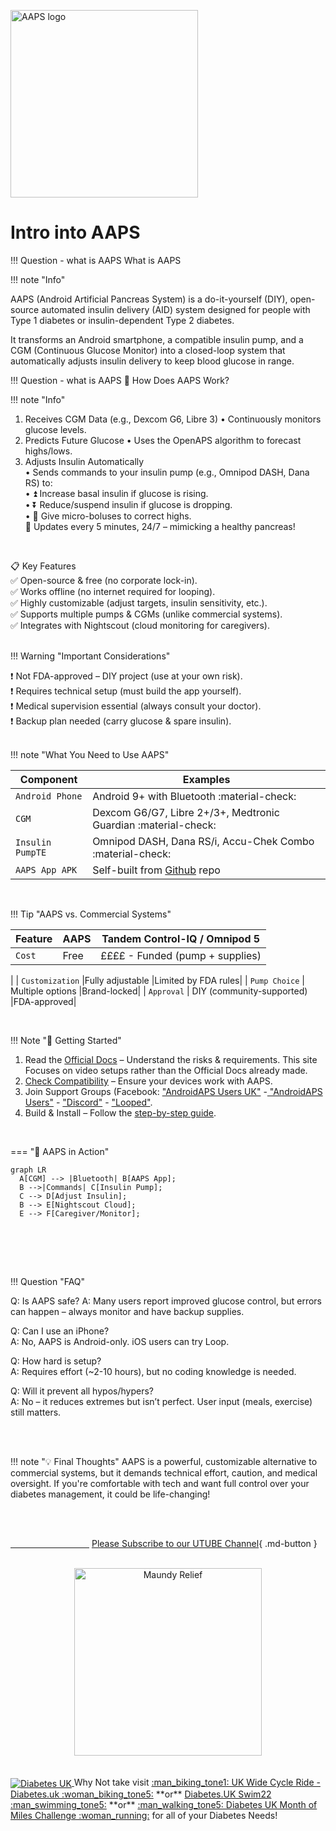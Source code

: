 <!-- this is  on github server!
docs made by D.Galloway 2019- 2021-->


<img width="300" height="Auto" border="0" align="center"  src="https://github.com/user-attachments/assets/fd599896-1918-4933-ac8d-a5e4a298abbc" title="AAPS logo"/></a>

# **Intro into AAPS** <br>

!!! Question - what is AAPS
What is AAPS

!!! note "Info"


AAPS (Android Artificial Pancreas System) is a do-it-yourself (DIY), open-source automated insulin delivery (AID) system designed for people with Type 1 diabetes or insulin-dependent Type 2 diabetes.<br>

 It transforms an Android smartphone, a compatible insulin pump, and a CGM (Continuous Glucose Monitor) into a closed-loop system that automatically adjusts insulin delivery to keep blood glucose in range.<br>

!!! Question - what is AAPS
🔄 How Does AAPS Work?<br>

!!! note "Info"

1. Receives CGM Data (e.g., Dexcom G6, Libre 3)
• Continuously monitors glucose levels.
2. Predicts Future Glucose
• Uses the OpenAPS algorithm to forecast highs/lows.
3. Adjusts Insulin Automatically<br>
• Sends commands to your insulin pump (e.g., Omnipod DASH, Dana RS) to:<br>
• ⏫ Increase basal insulin if glucose is rising.<br>
• ⏬ Reduce/suspend insulin if glucose is dropping.<br>
• 💉 Give micro-boluses to correct highs.<br>
🔄 Updates every 5 minutes, 24/7 – mimicking a healthy pancreas!<br>
<br>

📋 Key Features <br>
✅ Open-source & free (no corporate lock-in).<br>
✅ Works offline (no internet required for looping).<br>
✅ Highly customizable (adjust targets, insulin sensitivity, etc.).<br>
✅ Supports multiple pumps & CGMs (unlike commercial systems).<br>
✅ Integrates with Nightscout (cloud monitoring for caregivers).<br>
<br>

!!! Warning "Important Considerations"

❗ Not FDA-approved – DIY project (use at your own risk).<br>
❗ Requires technical setup (must build the app yourself).<br>
❗ Medical supervision essential (always consult your doctor).<br>
❗ Backup plan needed (carry glucose & spare insulin).<br>
<br>

!!! note "What You Need to Use AAPS"

| Component    | Examples                         |
| ----------- | ------------------------------------ |
| `Android Phone`       | Android 9+ with Bluetooth   :material-check:      |
| `CGM`       | Dexcom G6/G7, Libre 2+/3+, Medtronic Guardian :material-check: |
| `Insulin PumpTE`    | Omnipod DASH, Dana RS/i, Accu-Chek Combo :material-check:  |
| `AAPS App APK`    | Self-built from <a href="https://github.com/nightscout/AndroidAPS" target="_blank"> Github</a> repo  |

<br>

!!! Tip "AAPS vs. Commercial Systems"

| Feature    | AAPS|Tandem Control-IQ / Omnipod 5|
| ----------- | ------------------------------|-------------|
| `Cost`       | Free        |££££ - Funded (pump + supplies)
|
| `Customization`       |Fully adjustable |Limited by FDA rules|
| `Pump Choice`    | Multiple options  |Brand-locked|
| `Approval`    | DIY (community-supported)  |FDA-approved|

<br>

!!! Note "🚀 Getting Started" 


1. Read the <a href="https://androidaps.readthedocs.io/en/latest/" target="_blank"> Official Docs</a>  – Understand the risks & requirements. This site Focuses on video setups rather than the Official Docs already made.
2. <a href="https://androidaps.readthedocs.io/en/latest/Getting-Started/CompatiblePumps.html" target="_blank"> Check Compatibility</a> – Ensure your devices work with AAPS.
3. Join Support Groups (Facebook: <a href="https://www.facebook.com/groups/androidapsusersuk" target="_blank"> "AndroidAPS Users UK"</a> -<a href="https://www.facebook.com/groups/AndroidAPSUsers" target="_blank"> "AndroidAPS Users"</a> - <a href="https://discord.com/invite/4fQUWHZ4Mw" target="_blank"> "Discord"</a> - <a href="https://www.facebook.com/groups/TheLoopedGroup" target="_blank"> "Looped"</a>.<br>
4. Build & Install – Follow the <a href="https://androidaps.readthedocs.io/en/latest/SettingUpAaps/BuildingAaps.html" target="_blank"> step-by-step guide</a>.

<br>

=== "🔄 AAPS in Action"
``` mermaid
graph LR
  A[CGM] --> |Bluetooth| B[AAPS App];
  B -->|Commands| C[Insulin Pump];
  C --> D[Adjust Insulin];
  B --> E[Nightscout Cloud];
  E --> F[Caregiver/Monitor];
```


<br> 



<br> <br>

!!! Question  "FAQ"

Q: Is AAPS safe?
A: Many users report improved glucose control, but errors can happen – always monitor and have backup supplies.<br>

Q: Can I use an iPhone?<br>
A: No, AAPS is Android-only. iOS users can try Loop.<br>

Q: How hard is setup?<br>
A: Requires effort (~2-10 hours), but no coding knowledge is needed.<br>

Q: Will it prevent all hypos/hypers?<br>
A: No – it reduces extremes but isn’t perfect. User input (meals, exercise) still matters.<br>

<br><br>

!!! note "💡 Final Thoughts"
AAPS is a powerful, customizable alternative to commercial systems, but it demands technical effort, caution, and medical oversight. If you're comfortable with tech and want full control over your diabetes management, it could be life-changing!
<br><br>

<br>

[&emsp;&emsp;&emsp;&emsp;&emsp;&emsp;&emsp;&emsp;&emsp;]()
[Please Subscribe to our UTUBE Channel](https://www.youtube.com/channel/UC9TwtBefjjKw_uKHiIWMkBA?sub_confirmation=1){ .md-button }

<br>
<a href="https://maundyrelief.org.uk/" target="_blank">
  <center><img width="300" height="auto" border="0" align=""  src="https://github.com/user-attachments/assets/585dd221-4f22-4e83-978d-3eedb39d3ca9" title="Maundy Relief"/></center></a>
<br>

<br>
<a href="https://www.diabetes.org.uk/" target="_blank">
<img width="auto" height="auto" border="0" align="center"  src="https://github.com/user-attachments/assets/21b87537-f1fa-4e01-904c-132085884544" title="Diabetes UK"/> </a>Why Not take visit <a href="https://www.diabetes.org.uk/support-us/fundraise/fundraising-events/pedal-for-progress" target="_blank"> :man_biking_tone1: UK Wide Cycle Ride - Diabetes.uk :woman_biking_tone5:</a> **or** <a href="https://swim22.diabetes.org.uk/?fbclid=IwAR3XSygKTkbU7l_Xgu88WU3Q3EYFrFoAj1STvQTVz_6X-xthmjqOUWMTiww" target="_blank">Diabetes.UK Swim22 :man_swimming_tone5:</a> **or** <a href="https://www.diabetes.org.uk/support-us/fundraise/fundraising-events/60-miles-challenge" target="_blank">:man_walking_tone5: Diabetes UK Month of Miles Challenge :woman_running:</a> for all of your Diabetes Needs!




<!--  
  ******************************************************************************************************************
  mkdocs.yml    # The configuration file.
    docs/
    index.md  # The documentation homepage.
       ...       # Other markdown pages, images and other files.
		
		*************************************************************************
		center text**
		## <center>Now Do  </center><br>
		
		*************************************************************
		
		
<a href="http://nightscout.github.io/pages/update-fork/" target="_blank">
  <img width="auto" height="auto" border="0" align="center"  src="/img/Nightscout/Time to Update Nightscout.png" title="Update Tool"/></a>		
		

Adding a Green Highlighter with Bold too:
<span style="background-color:rgb(88, 121, 72)">**(Settings - Apps - xDrip+)**</span>


adding 	Yellow Hightligher!!!!!!!!	with bold too
<span style="background-color: #FFFF00">**Marked text**</span>


<a>
  <img width="auto" height="auto" border="0" align="center"  src="/img/Nightscout/Time to Update Nightscout.png" title="Update Tool"/></a>	

link
<a href=" https://github.com/" target="_blank" title="First create a user account by going to">Click Here</a>


Adding a image with link
<a href="https://www.youtube.com/watch?v=MFsbm45b6YY" target="_blank">
  <img width="auto" height="auto" border="0" align="center"  src="/img/Part 1 Setting up Github 2021/Github account details.jpg" title="github account details"/>
</a><br>

*******************		
external link
******************

# <center>Part 4: <a href="https://atlas-night-out.github.io/xdrip-Nightscout-AAPS/user-guide/Fork_and_Deploy_cgm_remote_monitory_part4/" target="_blank" title="Fork and Deploy cgm remote monitory Part 4">Fork and Deploy cgm remote monitory</a> </center>

Adding Video

<iframe width="850" height="415" src="https://www.youtube.com/embed/MFsbm45b6YY" title="YouTube video player" frameborder="0" allow="accelerometer; autoplay; clipboard-write; encrypted-media; gyroscope; picture-in-picture" allowfullscreen></iframe>


Adding an embeded video
<iframe id="video3" width="560" height="315" src="https://www.youtube.com/embed/o7-T2IrDJ_A" title="YouTube video player" frameborder="0" allow="accelerometer; autoplay; clipboard-write; encrypted-media; gyroscope; picture-in-picture" allowfullscreen></iframe>


Note
**Note:** a note is something that needs to be mentioned but is apart from the context.

**Note:** a note is something that needs to be mentioned but is apart from the context.

This is a note with a drop down! you have to keep the format the same for it to work!!!!!!!!!!
??? info "Notes"

    Before proceeding, ensure that you've downloaded and installed all required applications on their respective devices. Once everything is set up, familiarize yourself with each app’s interface and functionality. <br> 


!!! Warning "Important Notice - This Video is a Old Way Watch with Caution"



List
This is a regular paragraph.

Paragraph:

1. **Now Open another tab**  to make a Mongodb Atlas** Account: <a href="https://www.mongodb.com/cloud/atlas" target="_blank" title="Click Start Free">See Here</a> 
  and **click** Start Free
 <img width="auto" height="auto" border="0" align="center"  src="/img/Atlas/MongoDB Atlas start free.jpg"Click Start"/>
   2. Sub item two
   3. Sub item three
2. Item two



font size
<font size="4">

</font>

link
<a href=" https://github.com/" target="_blank" title="First create a user account by going to">Click Here</a>


Table
| Syntax | Description |
| ----------- | ----------- |
| Header | Title |
| Paragraph | Text |


Video in a box border!

<table width="1166" border="1" style="border-color: #000000; background-color: #ffffff;" cellpadding="1" cellspacing="1" height="98">
<tbody>
<tr style="height: 16px;">
<td style="width: 1158px; border-color: #000000; background-color: #5B9BD5;" fff=""><span style="font-size: 14pt;"><span style="color: #ffffff;">video Instructions,</span></span></td>
</tr>
<tr style="height: 56.4063px;">
<td style="width: 1158px; border-color: #000000;"><span style="font-family: tahoma, arial, helvetica, sans-serif; font-size: 14pt;">
 <iframe id="video3" width="860" height="515" src="https://www.youtube.com/embed/6o3AdkQBVog" title="YouTube video player" frameborder="0" allow="accelerometer; autoplay; clipboard-write; encrypted-media; gyroscope; picture-in-picture" allowfullscreen></iframe>  </span></td>
</tr>
</tbody>
</table>
*****************************************************
Warning Note<table width="1266" border="1" style="border-color: #000000; background-color: #ffffff;" cellpadding="1" cellspacing="1" height="98">
<tbody>
<tr style="height: 16px;">
<td style="width: 1158px; border-color: #000000; background-color: #FF0000;" fff=""><span style="font-size: 14pt;"><strong><span style="color: #ffffff;">Warning!</span></strong></span></td>
</tr>
<tr style="height: 56.4063px;">
<td style="width: 1158px; border-color: #000000;"><span style="font-family: tahoma, arial, helvetica, sans-serif; font-size: 14pt;"> 1: Some new features, updates, or bug fixes may require that you clear your browser cache before you will see the changes taken effect<br/> 2: If you get no errors and no readings after a while see about doing a <a href="http://127.0.0.1:8000/user-guide/Redeploying%20your%20repository/" target="_blank" title="Redeploying your repository link">Redeploying your repository</a> </span></td>
</tr>
</tbody>
</table>




Adding white space:

&emsp;&emsp;&emsp;&emsp;&emsp;&emsp;&emsp;&emsp;&nbsp;&nbsp;&nbsp;&nbsp;&nbsp;&nbsp;&nbsp;&nbsp;&nbsp;&nbsp;<span style="color:#26AF06">**Gear**</span> &emsp;&emsp;&emsp;&emsp;&emsp;&emsp;&emsp;&emsp;&emsp;&emsp;&emsp;&emsp;&nbsp;&nbsp;&nbsp;&nbsp;&nbsp;&nbsp;&nbsp;&nbsp;&nbsp;&nbsp;&nbsp;&nbsp;&nbsp;&nbsp;&nbsp;<span style="color:#26AF06">**Settings**</span>

-->


